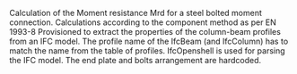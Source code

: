 Calculation of the Moment resistance Mrd for a steel bolted moment connection.
Calculations according to the component method as per EN 1993-8
Provisioned to extract the properties of the column-beam profiles from an IFC model. The profile name of the IfcBeam (and IfcColumn) has to match the name from the table of profiles.
IfcOpenshell is used for parsing the IFC model.
The end plate and bolts arrangement are hardcoded.
